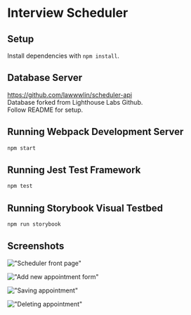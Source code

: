 # Interview Scheduler

## Setup

Install dependencies with `npm install`.

## Database Server

https://github.com/lawwwlin/scheduler-api \
Database forked from Lighthouse Labs Github. \
Follow README for setup.

## Running Webpack Development Server

```sh
npm start
```

## Running Jest Test Framework

```sh
npm test
```

## Running Storybook Visual Testbed

```sh
npm run storybook
```

## Screenshots

!["Scheduler front page"](https://github.com/lawwwlin/scheduler/blob/master/docs/front-page.png)

!["Add new appointment form"](https://github.com/lawwwlin/scheduler/blob/master/docs/appointment-form.png)

!["Saving appointment"](https://github.com/lawwwlin/scheduler/blob/master/docs/appointment-saving.png)

!["Deleting appointment"](https://github.com/lawwwlin/scheduler/blob/master/docs/appointment-delete.png)